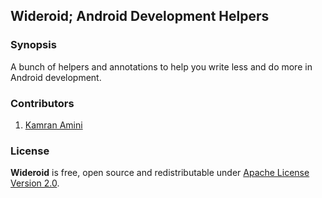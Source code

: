 ## Wideroid; Android Development Helpers

### Synopsis
A bunch of helpers and annotations to help you write less and do more in Android development.

### Contributors
1. [Kamran Amini](https://github.com/kamcpp)

### License

**Wideroid** is free, open source and redistributable under [Apache License Version 2.0](http://www.apache.org/licenses/LICENSE-2.0).
